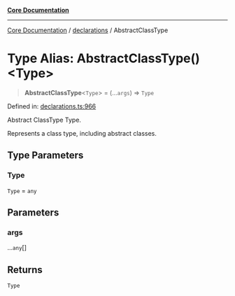 [**Core Documentation**](../../README.md)

***

[Core Documentation](../../README.md) / [declarations](../README.md) / AbstractClassType

# Type Alias: AbstractClassType()\<Type\>

> **AbstractClassType**\<`Type`\> = (...`args`) => `Type`

Defined in: [declarations.ts:966](https://github.com/stonemjs/core/blob/65c9e07f9d264b07f6e4091fcc29046b5ca8ea45/src/declarations.ts#L966)

Abstract ClassType Type.

Represents a class type, including abstract classes.

## Type Parameters

### Type

`Type` = `any`

## Parameters

### args

...`any`[]

## Returns

`Type`
